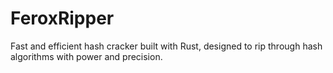 # FeroxRipper
Fast and efficient hash cracker built with Rust, designed to rip through hash algorithms with power and precision.
